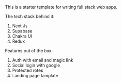 This is a starter template for writing full stack web apps.

The tech stack behind it: 

1. Next Js
2. Supabase
3. Chakra UI
4. Redux


Features out of the box:

1. Auth with email and magic link
2. Social login with google
3. Protected rotes
4. Landing page tamplate